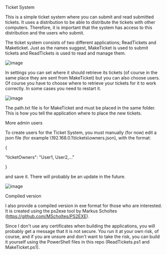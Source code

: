 Ticket System

This is a simple ticket system where you can submit and read submitted tickets. It uses a distribution to be able to distribute the tickets with other computers. Therefore, it is important that the system has access to this distribution and the users who submit.

The ticket system consists of two different applications; ReadTickets and Maketicket. Just as the names suggest, MakeTicket is used to submit tickets and ReadTickets is used to read and manage them.

![image](https://github.com/user-attachments/assets/c4ff919a-456d-4ada-b60e-a07f5b91f743)

In settings you can set where it should retrieve its tickets (of course in the same place they are sent from MakeTicket) but you can also choose users. Of course you have to choose where to retrieve your tickets for it to work correctly. In some cases you need to restart it.



![image](https://github.com/user-attachments/assets/d27cda0b-5f3c-40e1-8f44-031bbee6bc2c)

The path.txt file is for MakeTicket and must be placed in the same folder. This is how you tell the application where to place the new tickets.



More admin users

To create users for the Ticket System, you must manually (for now) edit a json file (for example \\192.168.0.1\tickets\owners.json), with the format:

{

"ticketOwners": "User1, User2,..."

}

and save it. There will probably be an update in the future.

![image](https://github.com/user-attachments/assets/54743df9-6d17-4a68-ad8a-10e82265ed5e)



Compiled version

I also provide a compiled version in exe format for those who are interested. It is created using the ps2exe tool by Markus Scholtes (https://github.com/MScholtes/PS2EXE). 

Since I don't use any certificates when building the applications, you will probably get a message that it is not secure. You run it at your own risk, of course, and if you are unsure and don't want to take the risk, you can build it yourself using the PowerShell files in this repo (ReadTickets.ps1 and MakeTicket.ps1).
